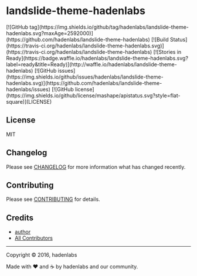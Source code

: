 # landslide-theme-hadenlabs

<span class="badges" align="center">
[![GitHub tag](https://img.shields.io/github/tag/hadenlabs/landslide-theme-hadenlabs.svg?maxAge=2592000)](https://github.com/hadenlabs/landslide-theme-hadenlabs)
[![Build Status](https://travis-ci.org/hadenlabs/landslide-theme-hadenlabs.svg)](https://travis-ci.org/hadenlabs/landslide-theme-hadenlabs)
[![Stories in Ready](https://badge.waffle.io/hadenlabs/landslide-theme-hadenlabs.svg?label=ready&title=Ready)](http://waffle.io/hadenlabs/landslide-theme-hadenlabs)
[![GitHub issues](https://img.shields.io/github/issues/hadenlabs/landslide-theme-hadenlabs.svg)](https://github.com/hadenlabs/landslide-theme-hadenlabs/issues)
[![GitHub license](https://img.shields.io/github/license/mashape/apistatus.svg?style=flat-square)](LICENSE)
</span>


## License

MIT

## Changelog

Please see [CHANGELOG](CHANGELOG.md) for more information what has changed recently.

## Contributing

Please see [CONTRIBUTING](CONTRIBUTING.md) for details.

## Credits

- [author][link-author]
- [All Contributors][link-contributors]


---

Copyright © 2016, hadenlabs

Made with ♥️ and ☕️ by hadenlabs and our community.

<!-- Other -->

[link-author]: https://github.com/luismayta
[link-contributors]: contributors